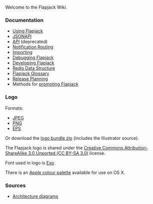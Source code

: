 Welcome to the Flapjack Wiki.

### Documentation

- [Using Flapjack](wiki/USING)
- [JSONAPI](wiki/JSONAPI)
- [API](wiki/API) (deprecated)
- [Notification Routing](wiki/Notification-Routing)
- [Importing](wiki/IMPORTING)
- [Debugging Flapjack](wiki/DEBUGGING)
- [Developing Flapjack](wiki/DEVELOPING)
- [Redis Data Structure](wiki/DATA_STRUCTURES)
- [Flapjack Glossary](wiki/GLOSSARY)
- [Release Planning](wiki/Release-Planning)
- Methods for [promoting Flapjack](wiki/Promoting)

### Logo

Formats:

* [JPEG](https://raw.github.com/wiki/flpjck/flapjack/artwork/flapjack.jpg)
* [PNG](https://raw.github.com/wiki/flpjck/flapjack/artwork/flapjack.png)
* [EPS](https://raw.github.com/wiki/flpjck/flapjack/artwork/flapjack.eps)

Or download the
[logo bundle zip](https://raw.github.com/wiki/flpjck/flapjack/flapjack.zip)
(includes the Illustrator source).

The Flapjack logo is shared under the
[Creative Commons Attribution-ShareAlike 3.0 Unported (CC BY-SA 3.0)](http://creativecommons.org/licenses/by-sa/3.0/deed.en_US)
license.

Font used in logo is [Exo](http://www.google.com/fonts/specimen/Exo).

There is an [Apple colour palette](https://raw.github.com/wiki/flpjck/flapjack/artwork/Flapjack.clr) available for use on OS X.

### Sources

* [Architecture diagrams](https://raw.github.com/wiki/flpjck/flapjack/artwork/Flapjack%20Architecture.key)
